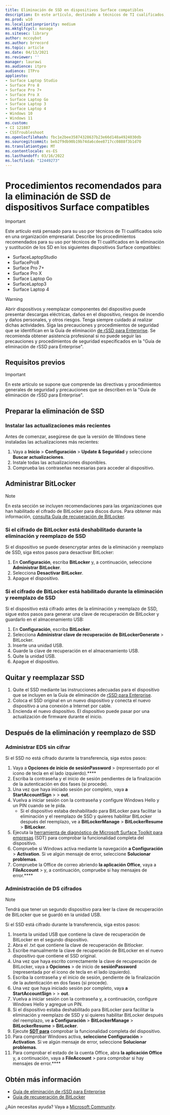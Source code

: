 ```yaml
---
title: Eliminación de SSD en dispositivos Surface compatibles
description: En este artículo, destinado a técnicos de TI cualificados, se describen los procedimientos recomendados para la eliminación y sustitución de los SSD en Surface Laptop 4, Surface Laptop 3, Surface Pro 7+, Surface Pro X y Surface Laptop Go.
ms.prod: w10
ms.localizationpriority: medium
ms.mktglfcycl: manage
ms.sitesec: library
author: mccoybot
ms.author: brrecord
ms.topic: article
ms.date: 04/13/2021
ms.reviewer: ''
manager: laurawi
ms.audience: itpro
audience: ITPro
appliesto:
- Surface Laptop Studio
- Surface Pro 8
- Surface Pro 7+
- Surface Pro X
- Surface Laptop Go
- Surface Laptop 3
- Surface Laptop 4
- Windows 10
- Windows 11
ms.custom:
- CI 121887
- CSSTroubleshoot
ms.openlocfilehash: fbc1e2bee35874328637b23e66d148a4924030db
ms.sourcegitcommit: beb2f9db90b19b74da6cdee8717cc0888f3b1d70
ms.translationtype: MT
ms.contentlocale: es-ES
ms.lasthandoff: 03/16/2022
ms.locfileid: "12449273"
---
```

# <a name="best-practices-for-ssd-removal-from-compatible-surface-devices"></a>Procedimientos recomendados para la eliminación de SSD de dispositivos Surface compatibles

> [!IMPORTANT]
> Este artículo está pensado para su uso por técnicos de TI cualificados solo en una organización empresarial. Describe los procedimientos recomendados para su uso por técnicos de TI cualificados en la eliminación y sustitución de los SD en los siguientes dispositivos Surface compatibles:

- SurfaceLaptopStudio
- SurfacePro8
- Surface Pro 7+
- Surface Pro X
- Surface Laptop Go
- SurfaceLaptop3
- Surface Laptop 4

> [!WARNING]
> Abrir dispositivos y reemplazar componentes del dispositivo puede presentar descargas eléctricas, daños en el dispositivo, riesgos de incendio y daños personales, y otros riesgos.  Tenga siempre cuidado al realizar dichas actividades. Siga las precauciones y procedimientos de seguridad que se identifican en la Guía de eliminación [de rSSD para Enterprise](https://www.microsoft.com/download/100440). Se recomienda obtener asistencia profesional si no puede seguir las precauciones y procedimientos de seguridad especificados en la "Guía de eliminación de rSSD para Enterprise".

## <a name="prerequisites"></a>Requisitos previos

> [!IMPORTANT]
> En este artículo se supone que comprende las directivas y procedimientos generales de seguridad y precauciones que se describen en la "Guía de eliminación de rSSD para Enterprise".

## <a name="prepare-for-ssd-removal"></a>Preparar la eliminación de SSD

### <a name="install-the-latest-updates"></a>Instalar las actualizaciones más recientes

Antes de comenzar, asegúrese de que la versión de Windows tiene instaladas las actualizaciones más recientes:

1. Vaya a **Inicio** >  **Configuración** >  **Update & Seguridad** y seleccione **Buscar actualizaciones**.
2. Instale todas las actualizaciones disponibles.
3. Comprueba las contraseñas necesarias para acceder al dispositivo.  

## <a name="manage-bitlocker"></a>Administrar BitLocker

> [!NOTE]
> En esta sección se incluyen recomendaciones para las organizaciones que han habilitado el cifrado de BitLocker para discos duros. Para obtener más información,  [consulta Guía de recuperación de BitLocker](/windows/security/information-protection/bitlocker/bitlocker-recovery-guide-plan).

### <a name="if-bitlocker-encryption-is-disabled-during-ssd-removal-and-replacement"></a>Si el cifrado de BitLocker está deshabilitado durante la eliminación y reemplazo de SSD

Si el dispositivo se puede desencryptar antes de la eliminación y reemplazo de SSD, siga estos pasos para desactivar BitLocker:

1. En **Configuración**, escriba **BitLocker** y, a continuación, seleccione **Administrar BitLocker**.
2. Selecciona **Desactivar BitLocker**.
3. Apague el dispositivo.

### <a name="if-bitlocker-encryption-is-enabled-during-ssd-removal-and-replacement"></a>Si el cifrado de BitLocker está habilitado durante la eliminación y reemplazo de SSD

Si el dispositivo está cifrado antes de la eliminación y reemplazo de SSD, sigue estos pasos para generar una clave de recuperación de BitLocker y guardarlo en el almacenamiento USB:

1. En **Configuración**, escriba **BitLocker**.
2. Selecciona **Administrar clave de recuperación** **de BitLockerGenerate** > BitLocker.
2. Inserte una unidad USB.
4. Guarde la clave de recuperación en el almacenamiento USB.  
5. Quite la unidad USB.  
6. Apague el dispositivo.

## <a name="remove-and-replace-ssd"></a>Quitar y reemplazar SSD

1. Quite el SSD mediante las instrucciones adecuadas para el dispositivo que se incluyen en la Guía de eliminación de [rSSD para Enterprise](https://www.microsoft.com/download/100440).
2. Coloca el SSD original en un nuevo dispositivo y conecta el nuevo dispositivo a una conexión a Internet por cable.
3. Encienda el nuevo dispositivo. El dispositivo puede pasar por una actualización de firmware durante el inicio.  

## <a name="after-ssd-removal-and-replacement"></a>Después de la eliminación y reemplazo de SSD

### <a name="manage-unencrypted-ssds"></a>Administrar EDS sin cifrar

Si el SSD no está cifrado durante la transferencia, siga estos pasos:

1. Vaya a **Opciones de inicio de sesiónPassword** >  (representado por el icono de tecla en el lado izquierdo).****  
2. Escriba la contraseña y el inicio de sesión pendientes de la finalización de la autenticación en dos fases (si procede).
3. Una vez que haya iniciado sesión por completo, vaya **a** **StartAccountSign** >  >  **out**.  
4. Vuelva a iniciar sesión con la contraseña y configure Windows Hello y un PIN cuando se le pida.
    - Si el dispositivo estaba deshabilitado para BitLocker para facilitar la eliminación y el reemplazo de SSD y quieres habilitar BitLocker después del reemplazo, ve a **BitLockerManage** >  **BitLockerResume** >  **BitLocker**.  
6. Ejecuta la [herramienta de diagnóstico de Microsoft Surface Toolkit para empresas](surface-diagnostic-toolkit-for-business-intro.md) (SDT) para comprobar la funcionalidad completa del dispositivo.  
7. Compruebe si Windows activa mediante la navegación **a Configuración** >  **Activation**.  Si ve algún mensaje de error, seleccione **Solucionar problemas**.
8. Compruebe la Office de correo abriendo **la aplicación Office**, vaya a **FileAccount** >  y, a continuación, compruebe si hay mensajes de error.****  

### <a name="managing-encrypted-ssds"></a>Administración de DS cifrados

> [!NOTE]
> Tendrá que tener un segundo dispositivo para leer la clave de recuperación de BitLocker que se guardó en la unidad USB.

Si el SSD está cifrado durante la transferencia, siga estos pasos:

1. Inserta la unidad USB que contiene la clave de recuperación de BitLocker en el segundo dispositivo.
2. Abra el .txt que contiene la clave de recuperación de Bitlocker.
3. Escribe manualmente la clave de recuperación de BitLocker en el nuevo dispositivo que contiene el SSD original.  
4. Una vez que haya escrito correctamente la clave de recuperación de BitLocker, vaya a **Opciones** >  de inicio de **sesiónPassword** (representada por el icono de tecla en el lado izquierdo).  
5. Escriba la contraseña y el inicio de sesión, pendiente de la finalización de la autenticación en dos fases (si procede).
6. Una vez que haya iniciado sesión por completo, vaya **a** **StartAccountSign** >  >  **out**.  
7. Vuelva a iniciar sesión con la contraseña y, a continuación, configure Windows Hello y agregue un PIN.
8. Si el dispositivo estaba deshabilitado para BitLocker para facilitar la eliminación y reemplazo de SSD y si quieres habilitar BitLocker después del reemplazo, ve **a Configuración** >  **BitLockerManage** >  **BitLockerResume** >  **BitLocker**.  
9. Ejecute **[SDT para](surface-diagnostic-toolkit-for-business-intro.md)** comprobar la funcionalidad completa del dispositivo.  
10. Para comprobar Windows activa, **seleccione Configuración** >  **Activation**.  Si ve algún mensaje de error, seleccione **Solucionar problemas**.
11. Para comprobar el estado de la cuenta Office, abra **la aplicación Office** y, a continuación, vaya a **FileAccount** >  para comprobar si hay mensajes de error.****

## <a name="learn-more"></a>Obtén más información

- [Guía de eliminación de rSSD para Enterprise](https://www.microsoft.com/download/100440)
- [Guía de recuperación de BitLocker](/windows/security/information-protection/bitlocker/bitlocker-recovery-guide-plan)

¿Aún necesitas ayuda? Vaya a [Microsoft Community](https://answers.microsoft.com/).
